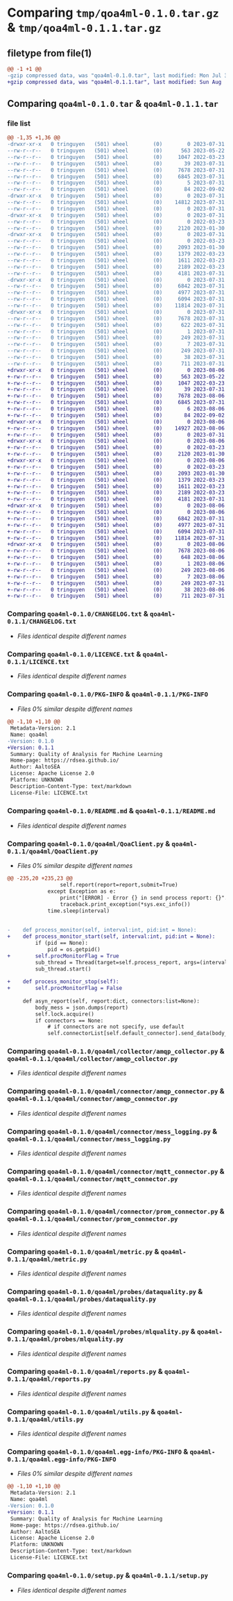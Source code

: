 # Comparing `tmp/qoa4ml-0.1.0.tar.gz` & `tmp/qoa4ml-0.1.1.tar.gz`

## filetype from file(1)

```diff
@@ -1 +1 @@
-gzip compressed data, was "qoa4ml-0.1.0.tar", last modified: Mon Jul 31 20:13:09 2023, max compression
+gzip compressed data, was "qoa4ml-0.1.1.tar", last modified: Sun Aug  6 11:20:43 2023, max compression
```

## Comparing `qoa4ml-0.1.0.tar` & `qoa4ml-0.1.1.tar`

### file list

```diff
@@ -1,35 +1,36 @@
-drwxr-xr-x   0 tringuyen   (501) wheel        (0)        0 2023-07-31 20:13:09.726326 qoa4ml-0.1.0/
--rw-r--r--   0 tringuyen   (501) wheel        (0)      563 2023-05-22 14:23:36.000000 qoa4ml-0.1.0/CHANGELOG.txt
--rw-r--r--   0 tringuyen   (501) wheel        (0)     1047 2022-03-23 13:04:50.000000 qoa4ml-0.1.0/LICENCE.txt
--rw-r--r--   0 tringuyen   (501) wheel        (0)       39 2023-07-31 12:17:09.000000 qoa4ml-0.1.0/MANIFEST.in
--rw-r--r--   0 tringuyen   (501) wheel        (0)     7678 2023-07-31 20:13:09.726061 qoa4ml-0.1.0/PKG-INFO
--rw-r--r--   0 tringuyen   (501) wheel        (0)     6845 2023-07-31 20:11:46.000000 qoa4ml-0.1.0/README.md
--rw-r--r--   0 tringuyen   (501) wheel        (0)        5 2023-07-31 20:12:59.000000 qoa4ml-0.1.0/VERSION
--rw-r--r--   0 tringuyen   (501) wheel        (0)       84 2022-09-02 11:22:46.000000 qoa4ml-0.1.0/pyproject.toml
-drwxr-xr-x   0 tringuyen   (501) wheel        (0)        0 2023-07-31 20:13:09.719854 qoa4ml-0.1.0/qoa4ml/
--rw-r--r--   0 tringuyen   (501) wheel        (0)    14812 2023-07-31 19:42:41.000000 qoa4ml-0.1.0/qoa4ml/QoaClient.py
--rw-r--r--   0 tringuyen   (501) wheel        (0)        0 2023-07-31 13:14:03.000000 qoa4ml-0.1.0/qoa4ml/__init__.py
-drwxr-xr-x   0 tringuyen   (501) wheel        (0)        0 2023-07-31 20:13:09.721851 qoa4ml-0.1.0/qoa4ml/collector/
--rw-r--r--   0 tringuyen   (501) wheel        (0)        0 2022-03-23 14:05:26.000000 qoa4ml-0.1.0/qoa4ml/collector/__init__.py
--rw-r--r--   0 tringuyen   (501) wheel        (0)     2120 2023-01-30 17:43:18.000000 qoa4ml-0.1.0/qoa4ml/collector/amqp_collector.py
-drwxr-xr-x   0 tringuyen   (501) wheel        (0)        0 2023-07-31 20:13:09.724839 qoa4ml-0.1.0/qoa4ml/connector/
--rw-r--r--   0 tringuyen   (501) wheel        (0)        0 2022-03-23 14:05:29.000000 qoa4ml-0.1.0/qoa4ml/connector/__init__.py
--rw-r--r--   0 tringuyen   (501) wheel        (0)     2093 2023-01-30 16:55:55.000000 qoa4ml-0.1.0/qoa4ml/connector/amqp_connector.py
--rw-r--r--   0 tringuyen   (501) wheel        (0)     1379 2022-03-23 09:27:48.000000 qoa4ml-0.1.0/qoa4ml/connector/mess_logging.py
--rw-r--r--   0 tringuyen   (501) wheel        (0)     1611 2022-03-23 09:32:08.000000 qoa4ml-0.1.0/qoa4ml/connector/mqtt_connector.py
--rw-r--r--   0 tringuyen   (501) wheel        (0)     2189 2022-03-23 09:33:14.000000 qoa4ml-0.1.0/qoa4ml/connector/prom_connector.py
--rw-r--r--   0 tringuyen   (501) wheel        (0)     4181 2023-07-31 13:38:41.000000 qoa4ml-0.1.0/qoa4ml/metric.py
-drwxr-xr-x   0 tringuyen   (501) wheel        (0)        0 2023-07-31 20:13:09.725680 qoa4ml-0.1.0/qoa4ml/probes/
--rw-r--r--   0 tringuyen   (501) wheel        (0)     6842 2023-07-31 19:42:51.000000 qoa4ml-0.1.0/qoa4ml/probes/dataquality.py
--rw-r--r--   0 tringuyen   (501) wheel        (0)     4977 2023-07-31 19:51:07.000000 qoa4ml-0.1.0/qoa4ml/probes/mlquality.py
--rw-r--r--   0 tringuyen   (501) wheel        (0)     6094 2023-07-31 19:07:19.000000 qoa4ml-0.1.0/qoa4ml/reports.py
--rw-r--r--   0 tringuyen   (501) wheel        (0)    11814 2023-07-31 18:03:09.000000 qoa4ml-0.1.0/qoa4ml/utils.py
-drwxr-xr-x   0 tringuyen   (501) wheel        (0)        0 2023-07-31 20:13:09.721328 qoa4ml-0.1.0/qoa4ml.egg-info/
--rw-r--r--   0 tringuyen   (501) wheel        (0)     7678 2023-07-31 20:13:09.000000 qoa4ml-0.1.0/qoa4ml.egg-info/PKG-INFO
--rw-r--r--   0 tringuyen   (501) wheel        (0)      622 2023-07-31 20:13:09.000000 qoa4ml-0.1.0/qoa4ml.egg-info/SOURCES.txt
--rw-r--r--   0 tringuyen   (501) wheel        (0)        1 2023-07-31 20:13:09.000000 qoa4ml-0.1.0/qoa4ml.egg-info/dependency_links.txt
--rw-r--r--   0 tringuyen   (501) wheel        (0)      249 2023-07-31 20:13:09.000000 qoa4ml-0.1.0/qoa4ml.egg-info/requires.txt
--rw-r--r--   0 tringuyen   (501) wheel        (0)        7 2023-07-31 20:13:09.000000 qoa4ml-0.1.0/qoa4ml.egg-info/top_level.txt
--rw-r--r--   0 tringuyen   (501) wheel        (0)      249 2023-07-31 18:03:45.000000 qoa4ml-0.1.0/requirements.txt
--rw-r--r--   0 tringuyen   (501) wheel        (0)       38 2023-07-31 20:13:09.726412 qoa4ml-0.1.0/setup.cfg
--rw-r--r--   0 tringuyen   (501) wheel        (0)      711 2023-07-31 12:17:09.000000 qoa4ml-0.1.0/setup.py
+drwxr-xr-x   0 tringuyen   (501) wheel        (0)        0 2023-08-06 11:20:43.473916 qoa4ml-0.1.1/
+-rw-r--r--   0 tringuyen   (501) wheel        (0)      563 2023-05-22 14:23:36.000000 qoa4ml-0.1.1/CHANGELOG.txt
+-rw-r--r--   0 tringuyen   (501) wheel        (0)     1047 2022-03-23 13:04:50.000000 qoa4ml-0.1.1/LICENCE.txt
+-rw-r--r--   0 tringuyen   (501) wheel        (0)       39 2023-07-31 12:17:09.000000 qoa4ml-0.1.1/MANIFEST.in
+-rw-r--r--   0 tringuyen   (501) wheel        (0)     7678 2023-08-06 11:20:43.473347 qoa4ml-0.1.1/PKG-INFO
+-rw-r--r--   0 tringuyen   (501) wheel        (0)     6845 2023-07-31 20:11:46.000000 qoa4ml-0.1.1/README.md
+-rw-r--r--   0 tringuyen   (501) wheel        (0)        6 2023-08-06 11:19:37.000000 qoa4ml-0.1.1/VERSION
+-rw-r--r--   0 tringuyen   (501) wheel        (0)       84 2022-09-02 11:22:46.000000 qoa4ml-0.1.1/pyproject.toml
+drwxr-xr-x   0 tringuyen   (501) wheel        (0)        0 2023-08-06 11:20:43.465536 qoa4ml-0.1.1/qoa4ml/
+-rw-r--r--   0 tringuyen   (501) wheel        (0)    14927 2023-08-06 11:14:28.000000 qoa4ml-0.1.1/qoa4ml/QoaClient.py
+-rw-r--r--   0 tringuyen   (501) wheel        (0)        0 2023-07-31 13:14:03.000000 qoa4ml-0.1.1/qoa4ml/__init__.py
+drwxr-xr-x   0 tringuyen   (501) wheel        (0)        0 2023-08-06 11:20:43.468325 qoa4ml-0.1.1/qoa4ml/collector/
+-rw-r--r--   0 tringuyen   (501) wheel        (0)        0 2022-03-23 14:05:26.000000 qoa4ml-0.1.1/qoa4ml/collector/__init__.py
+-rw-r--r--   0 tringuyen   (501) wheel        (0)     2120 2023-01-30 17:43:18.000000 qoa4ml-0.1.1/qoa4ml/collector/amqp_collector.py
+drwxr-xr-x   0 tringuyen   (501) wheel        (0)        0 2023-08-06 11:20:43.470918 qoa4ml-0.1.1/qoa4ml/connector/
+-rw-r--r--   0 tringuyen   (501) wheel        (0)        0 2022-03-23 14:05:29.000000 qoa4ml-0.1.1/qoa4ml/connector/__init__.py
+-rw-r--r--   0 tringuyen   (501) wheel        (0)     2093 2023-01-30 16:55:55.000000 qoa4ml-0.1.1/qoa4ml/connector/amqp_connector.py
+-rw-r--r--   0 tringuyen   (501) wheel        (0)     1379 2022-03-23 09:27:48.000000 qoa4ml-0.1.1/qoa4ml/connector/mess_logging.py
+-rw-r--r--   0 tringuyen   (501) wheel        (0)     1611 2022-03-23 09:32:08.000000 qoa4ml-0.1.1/qoa4ml/connector/mqtt_connector.py
+-rw-r--r--   0 tringuyen   (501) wheel        (0)     2189 2022-03-23 09:33:14.000000 qoa4ml-0.1.1/qoa4ml/connector/prom_connector.py
+-rw-r--r--   0 tringuyen   (501) wheel        (0)     4181 2023-07-31 13:38:41.000000 qoa4ml-0.1.1/qoa4ml/metric.py
+drwxr-xr-x   0 tringuyen   (501) wheel        (0)        0 2023-08-06 11:20:43.472628 qoa4ml-0.1.1/qoa4ml/probes/
+-rw-r--r--   0 tringuyen   (501) wheel        (0)        0 2023-08-06 11:19:24.000000 qoa4ml-0.1.1/qoa4ml/probes/__init__.py
+-rw-r--r--   0 tringuyen   (501) wheel        (0)     6842 2023-07-31 19:42:51.000000 qoa4ml-0.1.1/qoa4ml/probes/dataquality.py
+-rw-r--r--   0 tringuyen   (501) wheel        (0)     4977 2023-07-31 19:51:07.000000 qoa4ml-0.1.1/qoa4ml/probes/mlquality.py
+-rw-r--r--   0 tringuyen   (501) wheel        (0)     6094 2023-07-31 19:07:19.000000 qoa4ml-0.1.1/qoa4ml/reports.py
+-rw-r--r--   0 tringuyen   (501) wheel        (0)    11814 2023-07-31 18:03:09.000000 qoa4ml-0.1.1/qoa4ml/utils.py
+drwxr-xr-x   0 tringuyen   (501) wheel        (0)        0 2023-08-06 11:20:43.467447 qoa4ml-0.1.1/qoa4ml.egg-info/
+-rw-r--r--   0 tringuyen   (501) wheel        (0)     7678 2023-08-06 11:20:43.000000 qoa4ml-0.1.1/qoa4ml.egg-info/PKG-INFO
+-rw-r--r--   0 tringuyen   (501) wheel        (0)      648 2023-08-06 11:20:43.000000 qoa4ml-0.1.1/qoa4ml.egg-info/SOURCES.txt
+-rw-r--r--   0 tringuyen   (501) wheel        (0)        1 2023-08-06 11:20:43.000000 qoa4ml-0.1.1/qoa4ml.egg-info/dependency_links.txt
+-rw-r--r--   0 tringuyen   (501) wheel        (0)      249 2023-08-06 11:20:43.000000 qoa4ml-0.1.1/qoa4ml.egg-info/requires.txt
+-rw-r--r--   0 tringuyen   (501) wheel        (0)        7 2023-08-06 11:20:43.000000 qoa4ml-0.1.1/qoa4ml.egg-info/top_level.txt
+-rw-r--r--   0 tringuyen   (501) wheel        (0)      249 2023-07-31 18:03:45.000000 qoa4ml-0.1.1/requirements.txt
+-rw-r--r--   0 tringuyen   (501) wheel        (0)       38 2023-08-06 11:20:43.474107 qoa4ml-0.1.1/setup.cfg
+-rw-r--r--   0 tringuyen   (501) wheel        (0)      711 2023-07-31 12:17:09.000000 qoa4ml-0.1.1/setup.py
```

### Comparing `qoa4ml-0.1.0/CHANGELOG.txt` & `qoa4ml-0.1.1/CHANGELOG.txt`

 * *Files identical despite different names*

### Comparing `qoa4ml-0.1.0/LICENCE.txt` & `qoa4ml-0.1.1/LICENCE.txt`

 * *Files identical despite different names*

### Comparing `qoa4ml-0.1.0/PKG-INFO` & `qoa4ml-0.1.1/PKG-INFO`

 * *Files 0% similar despite different names*

```diff
@@ -1,10 +1,10 @@
 Metadata-Version: 2.1
 Name: qoa4ml
-Version: 0.1.0
+Version: 0.1.1
 Summary: Quality of Analysis for Machine Learning
 Home-page: https://rdsea.github.io/
 Author: AaltoSEA
 License: Apache License 2.0
 Platform: UNKNOWN
 Description-Content-Type: text/markdown
 License-File: LICENCE.txt
```

### Comparing `qoa4ml-0.1.0/README.md` & `qoa4ml-0.1.1/README.md`

 * *Files identical despite different names*

### Comparing `qoa4ml-0.1.0/qoa4ml/QoaClient.py` & `qoa4ml-0.1.1/qoa4ml/QoaClient.py`

 * *Files 0% similar despite different names*

```diff
@@ -235,20 +235,23 @@
                 self.report(report=report,submit=True)
             except Exception as e:
                 print("[ERROR] - Error {} in send process report: {}".format(type(e),e.__traceback__))
                 traceback.print_exception(*sys.exc_info())
             time.sleep(interval)
 
 
-    def process_monitor(self, interval:int, pid:int = None):
+    def process_monitor_start(self, interval:int, pid:int = None):
         if (pid == None):
             pid = os.getpid()
+        self.procMonitorFlag = True
         sub_thread = Thread(target=self.process_report, args=(interval, pid))
         sub_thread.start()
 
+    def process_monitor_stop(self):
+        self.procMonitorFlag = False
     
     def asyn_report(self, report:dict, connectors:list=None):
         body_mess = json.dumps(report)
         self.lock.acquire()
         if connectors == None:
             # if connectors are not specify, use default
             self.connectorList[self.default_connector].send_data(body_mess,str(uuid.uuid4()))
```

### Comparing `qoa4ml-0.1.0/qoa4ml/collector/amqp_collector.py` & `qoa4ml-0.1.1/qoa4ml/collector/amqp_collector.py`

 * *Files identical despite different names*

### Comparing `qoa4ml-0.1.0/qoa4ml/connector/amqp_connector.py` & `qoa4ml-0.1.1/qoa4ml/connector/amqp_connector.py`

 * *Files identical despite different names*

### Comparing `qoa4ml-0.1.0/qoa4ml/connector/mess_logging.py` & `qoa4ml-0.1.1/qoa4ml/connector/mess_logging.py`

 * *Files identical despite different names*

### Comparing `qoa4ml-0.1.0/qoa4ml/connector/mqtt_connector.py` & `qoa4ml-0.1.1/qoa4ml/connector/mqtt_connector.py`

 * *Files identical despite different names*

### Comparing `qoa4ml-0.1.0/qoa4ml/connector/prom_connector.py` & `qoa4ml-0.1.1/qoa4ml/connector/prom_connector.py`

 * *Files identical despite different names*

### Comparing `qoa4ml-0.1.0/qoa4ml/metric.py` & `qoa4ml-0.1.1/qoa4ml/metric.py`

 * *Files identical despite different names*

### Comparing `qoa4ml-0.1.0/qoa4ml/probes/dataquality.py` & `qoa4ml-0.1.1/qoa4ml/probes/dataquality.py`

 * *Files identical despite different names*

### Comparing `qoa4ml-0.1.0/qoa4ml/probes/mlquality.py` & `qoa4ml-0.1.1/qoa4ml/probes/mlquality.py`

 * *Files identical despite different names*

### Comparing `qoa4ml-0.1.0/qoa4ml/reports.py` & `qoa4ml-0.1.1/qoa4ml/reports.py`

 * *Files identical despite different names*

### Comparing `qoa4ml-0.1.0/qoa4ml/utils.py` & `qoa4ml-0.1.1/qoa4ml/utils.py`

 * *Files identical despite different names*

### Comparing `qoa4ml-0.1.0/qoa4ml.egg-info/PKG-INFO` & `qoa4ml-0.1.1/qoa4ml.egg-info/PKG-INFO`

 * *Files 0% similar despite different names*

```diff
@@ -1,10 +1,10 @@
 Metadata-Version: 2.1
 Name: qoa4ml
-Version: 0.1.0
+Version: 0.1.1
 Summary: Quality of Analysis for Machine Learning
 Home-page: https://rdsea.github.io/
 Author: AaltoSEA
 License: Apache License 2.0
 Platform: UNKNOWN
 Description-Content-Type: text/markdown
 License-File: LICENCE.txt
```

### Comparing `qoa4ml-0.1.0/setup.py` & `qoa4ml-0.1.1/setup.py`

 * *Files identical despite different names*

